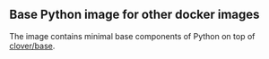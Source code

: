 ## Base Python image for other docker images
The image contains minimal base components of Python on top of [clover/base](https://hub.docker.com/r/clover/base/).
